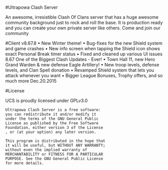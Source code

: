 #Ultrapowa Clash Server

An awesome, irresistible Clash Of Clans server that has a huge awesome community background just to rock and roll the base. It is production ready and you can create your own private server like others. Come and join our community

#Client v8.67.8
• New Winter theme!
• Bug-fixes for the new Shield system and game crashes
• New info screen when tapping the Shield icon shows exact Personal Break timer status
• Fixed and cleaned up various UI issues
8.67
One of the Biggest Clash Updates - Ever!
• Town Hall 11, new Hero Grand Warden & new defense Eagle Artillery!
• New troop levels, defense levels, and Clan Spell donation
• Revamped Shield system that lets you attack whenever you want
• Bigger League Bonuses, Trophy offers, and so much more
Dec.20.2015

#License

UCS is proudly licensed under GPLv3.0

```
Ultrapowa Clash Server is a free software: 
you can redistribute it and/or modify it 
under the terms of the GNU General Public 
License as published by the Free Software 
Foundation, either version 3 of the License
, or (at your option) any later version.

This program is distributed in the hope that
it will be useful, but WITHOUT ANY WARRANTY;
without even the implied warranty of 
MERCHANTABILITY or FITNESS FOR A PARTICULAR 
PURPOSE. See the GNU General Public License
for more details.
```
